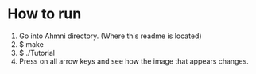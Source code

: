 # How to run
1. Go into Ahmni directory. (Where this readme is located)
2. $ make
3. $ ./Tutorial
4. Press on all arrow keys and see how the image that appears changes.
